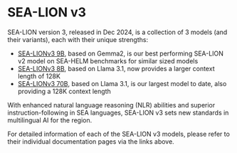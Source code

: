 # SEA-LION v3

SEA-LION version 3, released in Dec 2024, is a collection of 3 models (and their variants), each with their unique strengths:
- [SEA-LIONv3 9B](./sealion_v3_gemma2_9B.md), based on Gemma2, is our best performing SEA-LION v2 model on SEA-HELM benchmarks for similar sized models
- [SEA-LIONv3 8B](./sealion_v3_llama3_1_8B.md), based on Llama 3.1, now provides a larger context length of 128K
- [SEA-LIONv3 70B](./sealion_v3_llama3_1_70B.md), based on Llama 3.1, is our largest model to date, also providing a 128K context length

With enhanced natural language reasoning (NLR) abilities and superior instruction-following in SEA languages, SEA-LION v3 sets new standards in multilingual AI for the region.

For detailed information of each of the SEA-LION v3 models, please refer to their individual documentation pages via the links above.